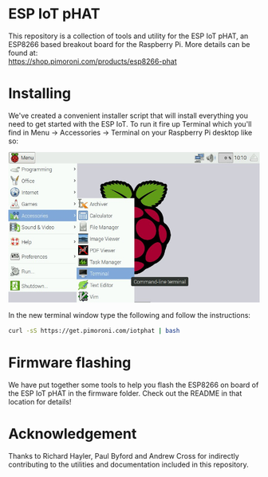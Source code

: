 # ESP IoT pHAT

This repository is a collection of tools and utility for the ESP IoT pHAT, an ESP8266 based breakout board for the Raspberry Pi. More details can be found at:  
https://shop.pimoroni.com/products/esp8266-phat

# Installing

We've created a convenient installer script that will install everything you need to get started with the ESP IoT. To run it fire up Terminal which you'll find in Menu -> Accessories -> Terminal on your Raspberry Pi desktop like so:

![Finding the terminal](terminal.jpg)

In the new terminal window type the following and follow the instructions:

```bash
curl -sS https://get.pimoroni.com/iotphat | bash
```

# Firmware flashing

We have put together some tools to help you flash the ESP8266 on board of the ESP IoT pHAT in the firmware folder. Check out the README in that location for details!

# Acknowledgement

Thanks to Richard Hayler, Paul Byford and Andrew Cross for indirectly contributing to the utilities and documentation included in this repository.